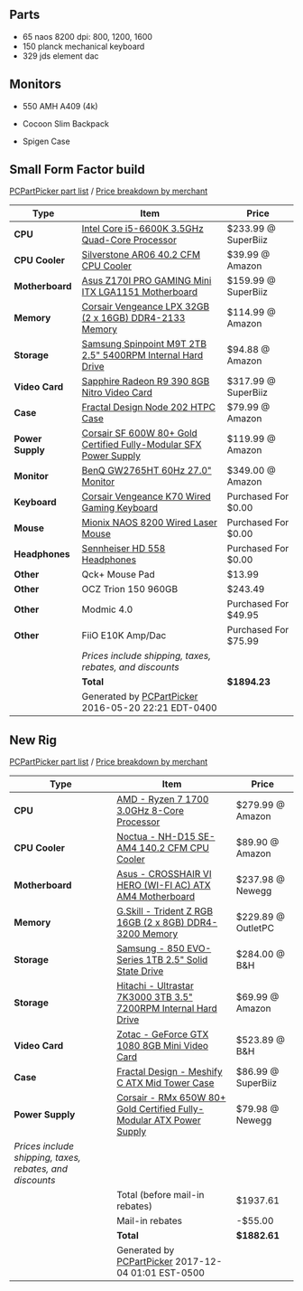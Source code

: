 ## Parts

- 65 naos 8200 dpi: 800, 1200, 1600
- 150 planck mechanical keyboard
- 329 jds element dac


## Monitors
- 550 AMH A409 (4k)


- Cocoon Slim Backpack
- Spigen Case

## Small Form Factor build
[PCPartPicker part list](http://pcpartpicker.com/p/4WdpjX) / [Price breakdown by merchant](http://pcpartpicker.com/p/4WdpjX/by_merchant/)

| Type             | Item                                                                                                                               | Price                |
|------------------|------------------------------------------------------------------------------------------------------------------------------------|----------------------|
| **CPU**          | [Intel Core i5-6600K 3.5GHz Quad-Core Processor](http://pcpartpicker.com/part/intel-cpu-bx80662i56600k)                            | $233.99 @ SuperBiiz  |
| **CPU Cooler**   | [Silverstone AR06 40.2 CFM CPU Cooler](http://pcpartpicker.com/part/silverstone-cpu-cooler-ar06)                                   | $39.99 @ Amazon      |
| **Motherboard**  | [Asus Z170I PRO GAMING Mini ITX LGA1151 Motherboard](http://pcpartpicker.com/part/asus-motherboard-z170iprogaming)                 | $159.99 @ SuperBiiz  |
| **Memory**       | [Corsair Vengeance LPX 32GB (2 x 16GB) DDR4-2133 Memory](http://pcpartpicker.com/part/corsair-memory-cmk32gx4m2a2133c13)           | $114.99 @ Amazon     |
| **Storage**      | [Samsung Spinpoint M9T 2TB 2.5" 5400RPM Internal Hard Drive](http://pcpartpicker.com/part/samsung-internal-hard-drive-st2000lm003) | $94.88 @ Amazon      |
| **Video Card**   | [Sapphire Radeon R9 390 8GB Nitro Video Card](http://pcpartpicker.com/part/sapphire-video-card-100382ntoc2l)                       | $317.99 @ SuperBiiz  |
| **Case**         | [Fractal Design Node 202 HTPC Case](http://pcpartpicker.com/part/fractal-design-case-fdcanode202bk)                                | $79.99 @ Amazon      |
| **Power Supply** | [Corsair SF 600W 80+ Gold Certified Fully-Modular SFX Power Supply](http://pcpartpicker.com/part/corsair-power-supply-cp9020105na) | $119.99 @ Amazon     |
| **Monitor**      | [BenQ GW2765HT 60Hz 27.0" Monitor](http://pcpartpicker.com/part/benq-monitor-gw2765ht)                                             | $349.00 @ Amazon     |
| **Keyboard**     | [Corsair Vengeance K70 Wired Gaming Keyboard](http://pcpartpicker.com/part/corsair-keyboard-ch9000066na)                           | Purchased For $0.00  |
| **Mouse**        | [Mionix NAOS 8200 Wired Laser Mouse](http://pcpartpicker.com/part/mionix-mouse-000mio8200m)                                        | Purchased For $0.00  |
| **Headphones**   | [Sennheiser HD 558 Headphones](http://pcpartpicker.com/part/sennheiser-headphones-hd558)                                           | Purchased For $0.00  |
| **Other**        | Qck+ Mouse Pad                                                                                                                     | $13.99               |
| **Other**        | OCZ Trion 150 960GB                                                                                                                | $243.49              |
| **Other**        | Modmic 4.0                                                                                                                         | Purchased For $49.95 |
| **Other**        | FiiO E10K Amp/Dac                                                                                                                  | Purchased For $75.99 |
|                  | *Prices include shipping, taxes, rebates, and discounts*                                                                           |                      |
|                  | **Total**                                                                                                                          | **$1894.23**         |
|                  | Generated by [PCPartPicker](http://pcpartpicker.com) 2016-05-20 22:21 EDT-0400                                                     |                      |


## New Rig
[PCPartPicker part list](https://pcpartpicker.com/list/6vMMqk) / [Price breakdown by merchant](https://pcpartpicker.com/list/6vMMqk/by_merchant/)

| Type                                                     | Item                                                                                                                                                                              | Price              |
|----------------------------------------------------------|-----------------------------------------------------------------------------------------------------------------------------------------------------------------------------------|--------------------|
| **CPU**                                                  | [AMD - Ryzen 7 1700 3.0GHz 8-Core Processor](https://pcpartpicker.com/product/3kPzK8/amd-ryzen-7-1700-30ghz-8-core-processor-yd1700bbaebox)                                       | $279.99 @ Amazon   |
| **CPU Cooler**                                           | [Noctua - NH-D15 SE-AM4 140.2 CFM CPU Cooler](https://pcpartpicker.com/product/shNypg/noctua-nh-d15-se-am4-1402-cfm-cpu-cooler-nh-d15-se-am4)                                     | $89.90 @ Amazon    |
| **Motherboard**                                          | [Asus - CROSSHAIR VI HERO (WI-FI AC) ATX AM4 Motherboard](https://pcpartpicker.com/product/qRcMnQ/asus-crosshair-vi-hero-wi-fi-ac-atx-am4-motherboard-crosshair-vi-hero-wi-fi-ac) | $237.98 @ Newegg   |
| **Memory**                                               | [G.Skill - Trident Z RGB 16GB (2 x 8GB) DDR4-3200 Memory](https://pcpartpicker.com/product/ybrcCJ/gskill-tridentz-rgb-16gb-2-x-8gb-ddr4-3200-memory-f4-3200c16d-16gtzr)           | $229.89 @ OutletPC |
| **Storage**                                              | [Samsung - 850 EVO-Series 1TB 2.5" Solid State Drive](https://pcpartpicker.com/product/RbvZxr/samsung-internal-hard-drive-mz75e1t0bam)                                            | $284.00 @ B&H      |
| **Storage**                                              | [Hitachi - Ultrastar 7K3000 3TB 3.5" 7200RPM Internal Hard Drive](https://pcpartpicker.com/product/Cs4gXL/hitachi-internal-hard-drive-hua723030ala640)                            | $69.99 @ Amazon    |
| **Video Card**                                           | [Zotac - GeForce GTX 1080 8GB Mini Video Card](https://pcpartpicker.com/product/CdTrxr/zotac-geforce-gtx-1080-8gb-mini-video-card-zt-p10800h-10p)                                 | $523.89 @ B&H      |
| **Case**                                                 | [Fractal Design - Meshify C ATX Mid Tower Case](https://pcpartpicker.com/product/Y6Crxr/fractal-design-meshify-c-atx-mid-tower-case-fd-ca-mesh-c-bko-tg)                          | $86.99 @ SuperBiiz |
| **Power Supply**                                         | [Corsair - RMx 650W 80+ Gold Certified Fully-Modular ATX Power Supply](https://pcpartpicker.com/product/Rp8H99/corsair-power-supply-cp9020091na)                                  | $79.98 @ Newegg    |
| *Prices include shipping, taxes, rebates, and discounts* |                                                                                                                                                                                   |                    |
|                                                          | Total (before mail-in rebates)                                                                                                                                                    | $1937.61           |
|                                                          | Mail-in rebates                                                                                                                                                                   | -$55.00            |
|                                                          | **Total**                                                                                                                                                                         | **$1882.61**       |
|                                                          | Generated by [PCPartPicker](http://pcpartpicker.com) 2017-12-04 01:01 EST-0500                                                                                                    |                    |
